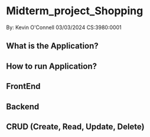 # Midterm_project_Shopping

By: Kevin O'Connell
03/03/2024
CS:3980:0001

## What is the Application?

## How to run Application?

## FrontEnd

## Backend

## CRUD (Create, Read, Update, Delete)


